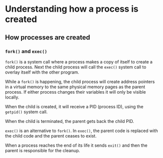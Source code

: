 # Understanding how a process is created
## How processes are created
### `fork()` and `exec()`
`fork()` is a system call where a process makes a copy of itself to create a child process. Next the child process will call the `exec()` system call to overlay itself with the other program.

While a `fork()` is happening, the child process will create address pointers in a virtual memory to the same physical memory pages as the parent process. If either process changes their variables it will only be visible locally.

When the child is created, it will receive a PID (process ID), using the `getpid()` system call.

When the child is terminated, the parent gets back the child PID.

`exec()` is an alternative to `fork()`. In `exec()`, the parent code is replaced with the child code and the parent ceases to exist.

When a process reaches the end of its life it sends `exit()` and then the parent is responsible for the cleanup.